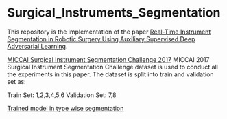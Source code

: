# Surgical_Instruments_Segmentation
This repository is the implementation of the paper [Real-Time Instrument Segmentation in Robotic Surgery Using Auxiliary Supervised Deep Adversarial Learning](https://ieeexplore.ieee.org/abstract/document/8648150).


[MICCAI Surgical Instrument Segmentation Challenge 2017](https://endovissub2017-roboticinstrumentsegmentation.grand-challenge.org/)
MICCAI 2017 Surgical Instrument Segmentation Challenge dataset is used to conduct all the experiments in this paper. The dataset is split into train and validation set as:

Train Set: 1,2,3,4,5,6
Validation Set: 7,8 

[Trained model in type wise segmentation](https://drive.google.com/file/d/10s1NQhbJsEUDsrax7MvQWQUwOwSucsDi/view?usp=sharing) 
